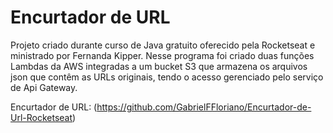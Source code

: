 # Encurtador de URL

Projeto criado durante curso de Java gratuito oferecido pela Rocketseat e ministrado por Fernanda Kipper. Nesse programa foi criado duas funções Lambdas da AWS integradas a um bucket S3 que armazena os arquivos json que contêm as URLs originais, tendo o acesso gerenciado pelo serviço de Api Gateway.

Encurtador de URL: (https://github.com/GabrielFFloriano/Encurtador-de-Url-Rocketseat)
